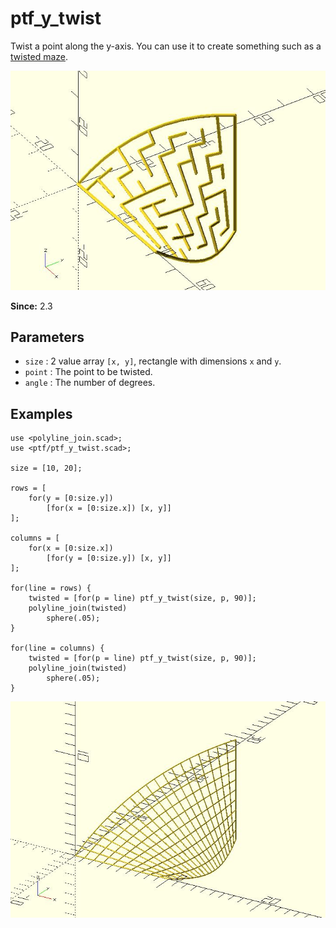# ptf_y_twist

Twist a point along the y-axis. You can use it to create something such as a [twisted maze](https://github.com/JustinSDK/dotSCAD/blob/master/examples/maze/twisted_maze.scad).

![ptf_y_twist](images/lib3x-ptf_y_twist-2.JPG)

**Since:** 2.3

## Parameters

- `size` : 2 value array `[x, y]`, rectangle with dimensions `x` and `y`.
- `point` : The point to be twisted.
- `angle` : The number of degrees.

## Examples

    use <polyline_join.scad>;
    use <ptf/ptf_y_twist.scad>;

    size = [10, 20];

    rows = [
        for(y = [0:size.y])
            [for(x = [0:size.x]) [x, y]]
    ];

    columns = [
        for(x = [0:size.x])
            [for(y = [0:size.y]) [x, y]]
    ];

    for(line = rows) {
        twisted = [for(p = line) ptf_y_twist(size, p, 90)];
        polyline_join(twisted)
		    sphere(.05);
    }

    for(line = columns) {
        twisted = [for(p = line) ptf_y_twist(size, p, 90)];
        polyline_join(twisted)
		    sphere(.05);
    }

![ptf_y_twist](images/lib3x-ptf_y_twist-1.JPG)
